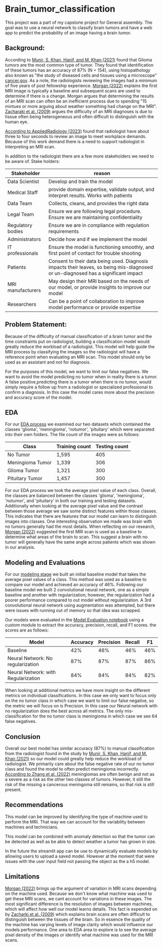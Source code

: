 # Brain_tumor_classification
This project was a part of my capstone project for General assembly. The goal was to use a neural network to classify brain tumors and have a web app to predict the probability of an image having a brain tumor.

## Background:

According to [Munir, S. Khan, Hanif, and M. Khan (2021)](https://www.ncbi.nlm.nih.gov/pmc/articles/PMC7794124/) found that Giloma tumors are the most common type of tumor. They found that identification of these tumors has an accuracy of 87% (N = 154), using histopathology also known as "the study of diseased cells and tissues using a microscope" [cancer.gov](https://www.cancer.gov/publications/dictionaries/cancer-terms/def/histopathology). As a note, the radiologists reviewing the images had a minimum of five years of post fellowship experience. [Morgan (2022)](https://www.cancer.gov/rare-brain-spine-tumor/blog/2022/neuroradiology) explains the first MRI image is typically a baseline and subsequent scans are used to determine if there is a change. Morgan argues that determining the results of an MRI scan can often be an inefficient process due to spending "15 mintues or more arguing about weather something had change on the MRI". [Zacharaki et al. (2009)](https://www.ncbi.nlm.nih.gov/pmc/articles/PMC2863141/) argues the difficulty of an MRI diagnoses is due to tissue often being heterogeneous and often difficult to distinguish with the human eye.

[According to AppliedRadiology (2023)](https://appliedradiology.com/articles/the-radiologist-s-gerbil-wheel-interpreting-images-every-3-4-seconds-eight-hours-a-day-at-mayo-clinic) found that radiologist have about three to four seconds to review an image to meet workplace demands. Because of this work demand there is a need to support radiologist in interpreting an MRI scan.

In addition to the radiologist there are a few more stakeholders we need to be aware of.
Stake holders:

|Stakeholder|reason|
|-----------|-------|
|Data Scientist|Develop and train the model|
|Medical Staff|provide domain expertise, validate output, and interpret results. Works with patients|
|Data Team|Collects, cleans, and provides the right data|
|Legal Team|Ensure we are following legal procedure. Ensure we are maintaining confidentiality|
|Regulatory bodies|Ensure we are in compliance with regulation requirements|
|Administrators|Decide how and if we implement the model|
|IT professionals|Ensure the model is functioning smoothly, and first point of contact for trouble shooting|
|Patients|Consent to their data being used. Diagnosis impacts their leaves, so being mis-diagnosed or un-diagnosed has a significant impact|
|MRI manufacturers|May design their MRI based on the needs of our model, or provide insights to improve our model|
|Researchers|Can be a point of collaboration to improve model performance or provide expertise|

## Problem Statement:
Because of the difficulty of manual classification of a brain tumor and the time constraints put on radiologist, building a classification model would greatly reduce the workload of a radiologist. This model will help guide the MRI process by classifying the images so the radiologist will have a reference point when evaluating an MRI scan. This model should only be used as an assistant and not for diagnosis.

For the purposes of this model, we want to limit our false negatives. We want to avoid the model predicting no tumor when in reality there is a tumor. A false positive,predicting there is a tumor when there is no tumor, would simply require a follow up from a radiologist or specialized professional to confirm a diagnosis. In this case the model cares more about the precision and accuracy score of the model.

## EDA

For our [EDA process](./Notebooks/01_EDA.ipynb) we examined our two datasets which contained the classes 'glioma', 'meningioma', 'notumor', 'pituitary' which were separated into their own folders. The file count of the images were as follows:

|Class|Training count| Testing count|
|------|------|------|
|No Tumor|1,595|405|
|Meningioma Tumor|1,339|306|
|Glioma Tumor|1,321|300|
|Pituitary Tumor|1,457|300|


For our EDA process we took the average pixel value of each class.
Overall, the classes are balanced between the classes 'glioma', 'meningioma', 'notumor', and 'pituitary' in both our training and testing datasets. Additionally when looking at the average pixel value and the contrast between those average we saw some distinct features within those classes. This indicates that there are features that our model can learn to distinguish images into classes. One interesting observation we made was brain with no tumors generally had the most details. When reflecting on our research, [Morgan (2022)](https://www.cancer.gov/rare-brain-spine-tumor/blog/2022/neuroradiology) suggested the first MRI scan is used as a baseline to determine what areas of the brain to scan. This suggest a brain with no tumor will generally have the same angle across patients which was shown in our analysis.

## Modeling and Evaluations

For our [modeling stage](./Notebooks/03_Neural_network.ipynb) we built an initial baseline model that takes the average pixel values of a class. This method was used as a baseline to compare our model and achieved an accuracy of 46%. Following our baseline model we built 2 convolutional neural network, one as a simple baseline and another with regularization; however, the regularization had a poorer performance compared to out model without regularization. A 3rd convolutional neural network using augmentation was attempted, but there were issues with running out of memory so that idea was scrapped.

Our models were evaluated in the [Model Evaluation notebook](../Notebooks/04_Model_evaluation.ipynb) using a custom module to extract the accuracy, precision, recall, and F1 scores. the scores are as follows:

|Model|Accuracy|Precision|Recall|F1|
|-------|-------|--------|------|--------|
|Baseline|42%|46%|46%|46%|
|Neural Network: No regularization|87%|87%|87%|86%|
|Neural Network: with Regularization|84%|84%|84%|82%|

When looking at additional metrics we have more insight on the different metrics on individual classifications. In this case we only want to focus only on the no tumor class in which case we want to limit our false negative, so the metric we will focus on is Precision. In this case our Neural network with no regularization does the best across all metrics. The only mis-classification for the no tumor class is meningioma in which case we see 64 false negatives.

## Conclusion

Overall our best model has similar accuracy (87%) to manual classification from the radiologist found in the study by [Munir, S. Khan, Hanif, and M. Khan (2021)](https://www.ncbi.nlm.nih.gov/pmc/articles/PMC7794124/) so our model could greatly help reduce the workload of radiologist. We primarily care about the false negative rate of our no tumor class and found the model to often predict meningioma incorrectly. [According to Zhang et al. (2022)](https://www.frontiersin.org/articles/10.3389/fonc.2022.886968/full) meningiomas are often benign and not as a severe as a risk as the other two classes of tumors. However, it still the risk of the missing a cancerous meningoma still remains, so that risk is still present.


## Recommendations

This model can be improved by identifying the type of machine used to perform the MRI. That way we can account for the variability between machines and technicians.

This model can be combined with anomaly detection so that the tumor can be detected as well as be able to detect weather a tumor has grown in size.

In the future the streamlit app can be use to dynamically evaluate models by allowing users to upload a saved model. However at the moment that were issues with the user input field not passing the object as the a h5 model.

## Limitations

[Morgan (2022)](https://www.cancer.gov/rare-brain-spine-tumor/blog/2022/neuroradiology) brings up the argument of variation in MRI scans depending on the machine used. Because we don't know what machine was used to get these MRI scans, we cant account for variations in these images. The most significant difference is the resolution of images between machines, which will affect how well our model learns details. This fact is expended on by [Zacharki et al. (2009)](https://www.ncbi.nlm.nih.gov/pmc/articles/PMC2863141/) which explains brain scans are often difficult to distinguish between the tissues of the brain. So in essence the quality of the machine has varying levels of image clarity which would influence our models performance. One area to EDA area to explore is to see the average pixel density of the images or identify what machine was used for the MRI scans.